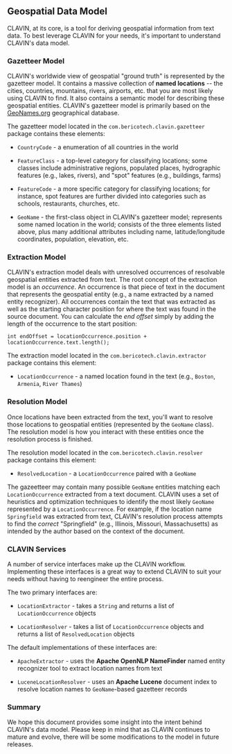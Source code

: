 ## Geospatial Data Model

CLAVIN, at its core, is a tool for deriving geospatial information from text data. To best leverage CLAVIN for your needs, it\'s important to understand CLAVIN\'s data model.

### Gazetteer Model

CLAVIN\'s worldwide view of geospatial "ground truth" is represented by the gazetteer model. It contains a massive collection of **named locations** -- the cities, countries, mountains, rivers, airports, etc. that you are most likely using CLAVIN to find. It also contains a semantic model for describing these geospatial entities. CLAVIN's gazetteer model is primarily based on the [GeoNames.org](http://geonames.org) geographical database.

The gazetteer model located in the `com.bericotech.clavin.gazetteer` package contains these elements:

-  `CountryCode` - a enumeration of all countries in the world

-  `FeatureClass` - a top-level category for classifying locations; some classes include administrative regions, populated places, hydrographic features (e.g., lakes, rivers), and "spot" features (e.g., buildings, farms)

-  `FeatureCode` - a more specific category for classifying locations; for instance, spot features are further divided into categories such as schools, restaurants, churches, etc.

-  `GeoName` - the first-class object in CLAVIN's gazetteer model; represents some named location in the world; consists of the three elements listed above, plus many additional attributes including name, latitude/longitude coordinates, population, elevation, etc.

### Extraction Model

CLAVIN\'s extraction model deals with unresolved occurrences of resolvable geospatial entities extracted from text. The root concept of the extraction model is an *occurrence*. An occurrence is that piece of text in the document that represents the geospatial entity (e.g., a name extracted by a named entity recognizer). All occurrences contain the text that was extracted as well as the starting character position for where the text was found in the source document. You can calculate the *end offset* simply by adding the length of the occurrence to the start position:

```
int endOffset = locationOccurrence.position + locationOccurrence.text.length();
```

The extraction model located in the `com.bericotech.clavin.extractor` package contains this element:

-  `LocationOccurrence` - a named location found in the text (e.g., `Boston`, `Armenia`, `River Thames`)

### Resolution Model

Once locations have been extracted from the text, you\'ll want to resolve those locations to geospatial entities (represented by the `GeoName` class). The resolution model is how you interact with these entities once the resolution process is finished.

The resolution model located in the `com.bericotech.clavin.resolver` package contains this element:

-  `ResolvedLocation` - a `LocationOccurrence` paired with a `GeoName`

The gazeetteer may contain many possible `GeoName` entities matching each `LocationOccurrence` extracted from a text document. CLAVIN uses a set of heuristics and optimization techniques to identify the most likely `GeoName` represented by a `LocationOccurrence`. For example, if the location name `Springfield` was extracted from text, CLAVIN's resolution process attempts to find the *correct* "Springfield" (e.g., Illinois, Missouri, Massachusetts) as intended by the author based on the context of the document.

### CLAVIN Services

A number of service interfaces make up the CLAVIN workflow. Implementing these interfaces is a great way to extend CLAVIN to suit your needs without having to reengineer the entire process.

The two primary interfaces are:

-  `LocationExtractor` - takes a `String` and returns a list of `LocationOccurrence` objects

-  `LocationResolver` - takes a list of `LocationOccurrence` objects and returns a list of `ResolvedLocation` objects

The default implementations of these interfaces are:

-  `ApacheExtractor` - uses the **Apache OpenNLP NameFinder** named entity recognizer tool to extract location names from text

-  `LuceneLocationResolver` - uses an **Apache Lucene** document index to resolve location names to `GeoName`-based gazetteer records

### Summary

We hope this document provides some insight into the intent behind CLAVIN\'s data model. Please keep in mind that as CLAVIN continues to mature and evolve, there will be some modifications to the model in future releases.
